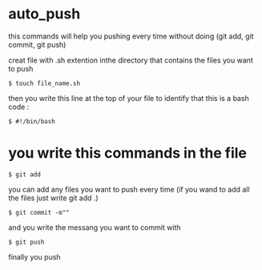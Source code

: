 # auto_push
this commands will help you pushing every time without doing (git add, git commit, git push)

creat file with .sh extention inthe directory that contains the files you want to push

``
$ touch file_name.sh
``

then you write this line at the top of your file to identify that this is a bash code :

``
$ #!/bin/bash
``
# you write this commands in the file

``
$ git add
``

you can add any files you want to push every time (if you wand to add all the files just write git add .)

``
$ git commit -m""
``

and you write the messang you want to commit with

``
$ git push
``

finally you push
